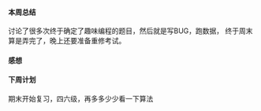 
#### 本周总结
讨论了很多次终于确定了趣味编程的题目，然后就是写BUG，跑数据，
终于周末算是弄完了，晚上还要准备重修考试。


#### 感想


#### 下周计划
期末开始复习，四六级，再多多少少看一下算法
